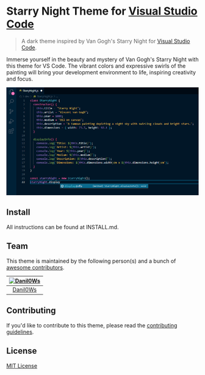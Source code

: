 # Starry Night Theme for [Visual Studio Code](http://code.visualstudio.com)

> A dark theme inspired by Van Gogh's Starry Night for [Visual Studio Code](http://code.visualstudio.com).

Immerse yourself in the beauty and mystery of Van Gogh's Starry Night with this theme for VS Code. The vibrant colors and expressive swirls of the painting will bring your development environment to life, inspiring creativity and focus.

![Screenshot](https://raw.githubusercontent.com/buffDev/starry-night-theme/master/screenshot.png)

## Install

All instructions can be found at INSTALL.md.

## Team

This theme is maintained by the following person(s) and a bunch of [awesome contributors](https://github.com/buffDev/starry-night-theme/graphs/contributors).

[![Danil0Ws](https://avatars.githubusercontent.com/u/26333326?v=4&s=70)](https://github.com/danilo0ws) |
:---: |
[Danil0Ws](https://github.com/Danil0Ws) |

## Contributing

If you'd like to contribute to this theme, please read the [contributing guidelines](./.github/CONTRIBUTING.md).

## License

[MIT License](./LICENSE)
